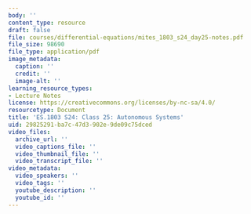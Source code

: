 ```yaml
---
body: ''
content_type: resource
draft: false
file: courses/differential-equations/mites_1803_s24_day25-notes.pdf
file_size: 98690
file_type: application/pdf
image_metadata:
  caption: ''
  credit: ''
  image-alt: ''
learning_resource_types:
- Lecture Notes
license: https://creativecommons.org/licenses/by-nc-sa/4.0/
resourcetype: Document
title: 'ES.1803 S24: Class 25: Autonomous Systems'
uid: 29825291-ba7c-47d3-902e-9de09c75dced
video_files:
  archive_url: ''
  video_captions_file: ''
  video_thumbnail_file: ''
  video_transcript_file: ''
video_metadata:
  video_speakers: ''
  video_tags: ''
  youtube_description: ''
  youtube_id: ''
---
```

